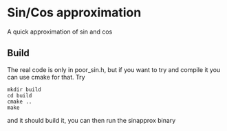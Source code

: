 # Sin/Cos approximation
A quick approximation of sin and cos

## Build
The real code is only in poor_sin.h, but if you want to try and compile it you can use cmake for that.
Try
```
mkdir build
cd build
cmake ..
make
```
and it should build it, you can then run the sinapprox binary
